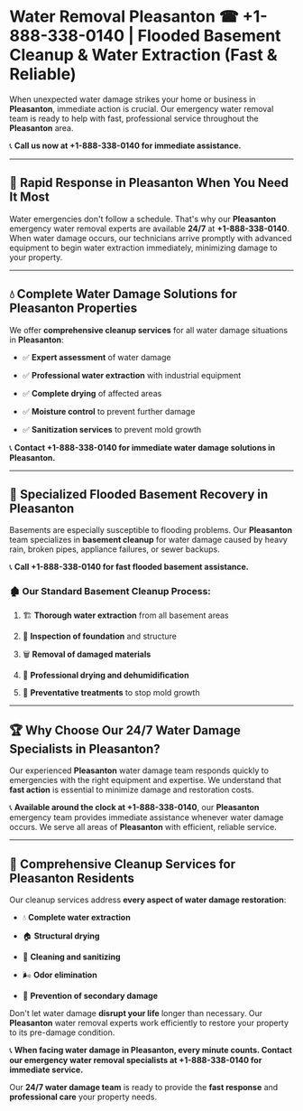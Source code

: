# Water Removal Pleasanton ☎ +1-888-338-0140 | Flooded Basement Cleanup & Water Extraction (Fast & Reliable)

When unexpected water damage strikes your home or business in **Pleasanton**, immediate action is crucial. Our emergency water removal team is ready to help with fast, professional service throughout the **Pleasanton** area. 

📞 **Call us now at +1-888-338-0140 for immediate assistance.**
---
## 🚀 Rapid Response in Pleasanton When You Need It Most
Water emergencies don't follow a schedule. That's why our **Pleasanton** emergency water removal experts are available **24/7** at **+1-888-338-0140**. When water damage occurs, our technicians arrive promptly with advanced equipment to begin water extraction immediately, minimizing damage to your property.
---
## 💧 Complete Water Damage Solutions for Pleasanton Properties
We offer **comprehensive cleanup services** for all water damage situations in **Pleasanton**:
- ✅ **Expert assessment** of water damage  
- ✅ **Professional water extraction** with industrial equipment  
- ✅ **Complete drying** of affected areas  
- ✅ **Moisture control** to prevent further damage  
- ✅ **Sanitization services** to prevent mold growth  
📞 **Contact +1-888-338-0140 for immediate water damage solutions in Pleasanton.**
---
## 🌊 Specialized Flooded Basement Recovery in Pleasanton
Basements are especially susceptible to flooding problems. Our **Pleasanton** team specializes in **basement cleanup** for water damage caused by heavy rain, broken pipes, appliance failures, or sewer backups. 
📞 **Call +1-888-338-0140 for fast flooded basement assistance.**
### 🏚️ Our Standard Basement Cleanup Process:
1. 🏗️ **Thorough water extraction** from all basement areas  
2. 🔎 **Inspection of foundation** and structure  
3. 🗑️ **Removal of damaged materials**  
4. 💨 **Professional drying and dehumidification**  
5. 🚫 **Preventative treatments** to stop mold growth  
---
## 🏆 Why Choose Our 24/7 Water Damage Specialists in Pleasanton?
Our experienced **Pleasanton** water damage team responds quickly to emergencies with the right equipment and expertise. We understand that **fast action** is essential to minimize damage and restoration costs.
📞 **Available around the clock at +1-888-338-0140**, our **Pleasanton** emergency team provides immediate assistance whenever water damage occurs. We serve all areas of **Pleasanton** with efficient, reliable service.
---
## 🧹 Comprehensive Cleanup Services for Pleasanton Residents
Our cleanup services address **every aspect of water damage restoration**:
- 💧 **Complete water extraction**  
- 🏠 **Structural drying**  
- 🧼 **Cleaning and sanitizing**  
- 🌬️ **Odor elimination**  
- 🚫 **Prevention of secondary damage**  
Don't let water damage **disrupt your life** longer than necessary. Our **Pleasanton** water removal experts work efficiently to restore your property to its pre-damage condition.
📞 **When facing water damage in Pleasanton, every minute counts. Contact our emergency water removal specialists at +1-888-338-0140 for immediate service.**
Our **24/7 water damage team** is ready to provide the **fast response** and **professional care** your property needs.
